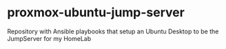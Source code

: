 # proxmox-ubuntu-jump-server
Repository with Ansible playbooks that setup an Ubuntu Desktop to be the JumpServer for my HomeLab
